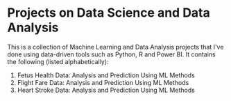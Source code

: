 # Projects on Data Science and Data Analysis

This is a collection of Machine Learning and Data Analysis projects that I've done using data-driven tools such as Python, R and Power BI. It contains the following (listed alphabetically):
1. Fetus Health Data: Analysis and Prediction Using ML Methods
2. Flight Fare Data: Analysis and Prediction Using ML Methods
3. Heart Stroke Data: Analysis and Prediction Using ML Methods
